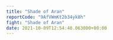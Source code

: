 ```yaml
---
title: "Shade of Aran"
reportCode: "9AfVWmKt2b34yk8h"
fight: "Shade of Aran"
date: 2021-10-09T12:54:48.063000+00:00
---
```


